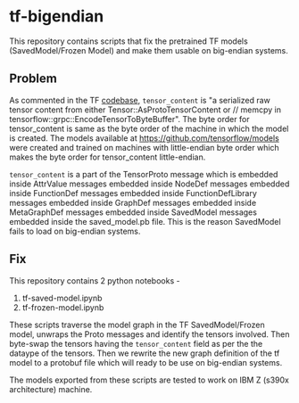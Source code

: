 # tf-bigendian
This repository contains scripts that fix the pretrained TF models (SavedModel/Frozen Model) and make them usable on big-endian systems.

## Problem
As commented in the TF [codebase](https://github.com/tensorflow/tensorflow/blob/f5fb417ebc18485b7e2493e766d658da539f007c/tensorflow/core/framework/tensor.proto#L35), `tensor_content` is "a serialized raw tensor content from either Tensor::AsProtoTensorContent or
// memcpy in tensorflow::grpc::EncodeTensorToByteBuffer". The byte order for tensor_content is same as the byte order of the machine in which the model is created. The models available at https://github.com/tensorflow/models were created and trained on machines with little-endian byte order which makes the byte order for tensor_content little-endian.

`tensor_content` is a part of the TensorProto message which is embedded inside AttrValue messages embedded inside NodeDef messages embedded inside FunctionDef messages embedded inside FunctionDefLibrary messages embedded inside GraphDef messages embedded inside MetaGraphDef messages embedded inside SavedModel messages embedded inside the saved_model.pb file. This is the reason SavedModel fails to load on big-endian systems.


## Fix
This repository contains 2 python notebooks -

1. tf-saved-model.ipynb
2. tf-frozen-model.ipynb

These scripts traverse the model graph in the TF SavedModel/Frozen model, unwraps the Proto messages and identify the tensors involved. Then byte-swap the tensors having the `tensor_content` field as per the the dataype of the tensors. Then we rewrite the new graph definition of the tf model to a protobuf file which will ready to be use on big-endian systems.

The models exported from these scripts are tested to work on IBM Z (s390x architecture) machine.
